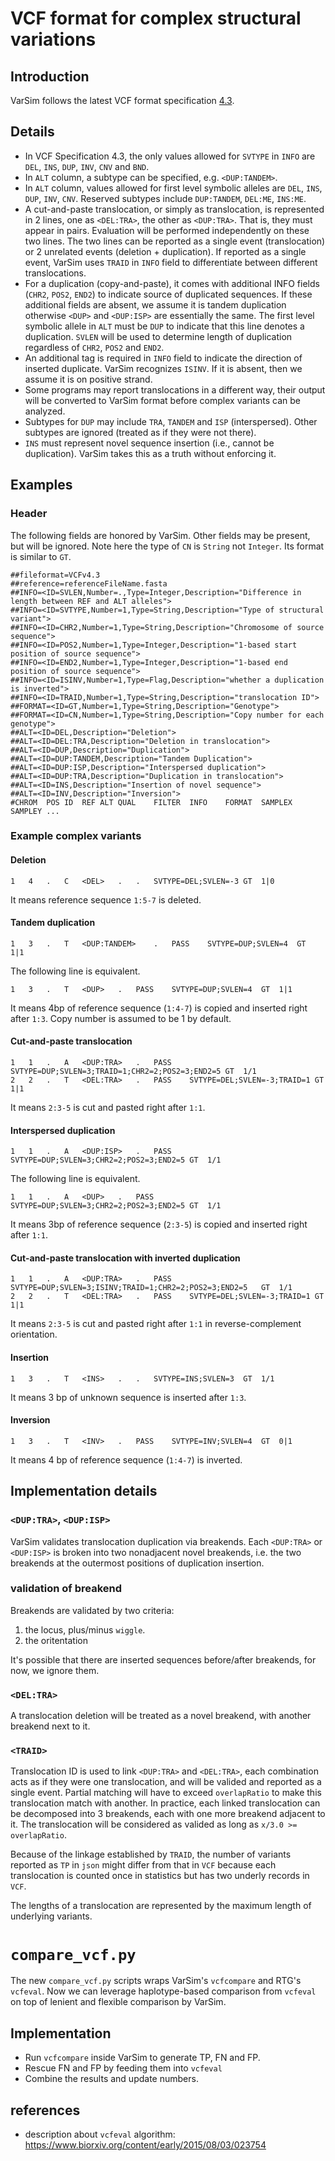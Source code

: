 # VCF format for complex structural variations
## Introduction
VarSim follows the latest VCF format specification [4.3](https://samtools.github.io/hts-specs/VCFv4.3.pdf).
## Details
* In VCF Specification 4.3, the only values allowed for `SVTYPE` in `INFO` are `DEL`, `INS`, `DUP`, `INV`, `CNV` and `BND`.
* In `ALT` column, a subtype can be specified, e.g. `<DUP:TANDEM>`.
* In `ALT` column, values allowed for first level symbolic alleles are `DEL`, `INS`, `DUP`, `INV`, `CNV`. Reserved subtypes include `DUP:TANDEM`, `DEL:ME`, `INS:ME`.
* A cut-and-paste translocation, or simply as translocation, is represented in 2 lines, one as `<DEL:TRA>`, the other as `<DUP:TRA>`. That is, they must appear in pairs.
Evaluation will be performed independently on these two lines.
 The two lines can be reported as a single event (translocation) or 2 unrelated events (deletion + duplication).
 If reported as a single event, VarSim uses `TRAID` in `INFO` field to differentiate between different translocations.
* For a duplication (copy-and-paste), it comes with additional INFO fields (`CHR2`, `POS2`, `END2`) to indicate source of duplicated sequences.
If these additional fields are absent, we assume it is tandem duplication otherwise `<DUP>` and `<DUP:ISP>` are essentially the same.
 The first level symbolic allele in `ALT` must be `DUP` to indicate that this line denotes a duplication.
 `SVLEN` will be used to determine length of duplication regardless of `CHR2`, `POS2` and `END2`.
* An additional tag is required in `INFO` field to indicate the direction of inserted duplicate. VarSim recognizes `ISINV`. If it is absent, then we assume it is on positive strand.
* Some programs may report translocations in a different way, their output will be converted to VarSim format before complex variants can be analyzed.
* Subtypes for `DUP` may include `TRA`, `TANDEM` and `ISP` (interspersed). Other subtypes are ignored (treated as if they were not there).
* `INS` must represent novel sequence insertion (i.e., cannot be duplication). VarSim takes this as a truth without enforcing it.
## Examples
### Header
The following fields are honored by VarSim. Other fields may be present, but will be ignored. Note here the type of `CN` is `String` not `Integer`. Its format is similar to `GT`.
```
##fileformat=VCFv4.3
##reference=referenceFileName.fasta
##INFO=<ID=SVLEN,Number=.,Type=Integer,Description="Difference in length between REF and ALT alleles">
##INFO=<ID=SVTYPE,Number=1,Type=String,Description="Type of structural variant">
##INFO=<ID=CHR2,Number=1,Type=String,Description="Chromosome of source sequence">
##INFO=<ID=POS2,Number=1,Type=Integer,Description="1-based start position of source sequence">
##INFO=<ID=END2,Number=1,Type=Integer,Description="1-based end position of source sequence">
##INFO=<ID=ISINV,Number=1,Type=Flag,Description="whether a duplication is inverted">
##INFO=<ID=TRAID,Number=1,Type=String,Description="translocation ID">
##FORMAT=<ID=GT,Number=1,Type=String,Description="Genotype">
##FORMAT=<ID=CN,Number=1,Type=String,Description="Copy number for each genotype">
##ALT=<ID=DEL,Description="Deletion">
##ALT=<ID=DEL:TRA,Description="Deletion in translocation">
##ALT=<ID=DUP,Description="Duplication">
##ALT=<ID=DUP:TANDEM,Description="Tandem Duplication">
##ALT=<ID=DUP:ISP,Description="Interspersed duplication">
##ALT=<ID=DUP:TRA,Description="Duplication in translocation">
##ALT=<ID=INS,Description="Insertion of novel sequence">
##ALT=<ID=INV,Description="Inversion">
#CHROM	POS	ID	REF	ALT	QUAL	FILTER	INFO	FORMAT  SAMPLEX SAMPLEY ...
```
### Example complex variants
#### Deletion
```
1	4	.	C	<DEL>	.	.	SVTYPE=DEL;SVLEN=-3	GT	1|0
```
It means reference sequence `1:5-7` is deleted.

#### Tandem duplication
```
1	3	.	T	<DUP:TANDEM>	.	PASS	SVTYPE=DUP;SVLEN=4	GT	1|1
```
The following line is equivalent.
```
1	3	.	T	<DUP>	.	PASS	SVTYPE=DUP;SVLEN=4	GT	1|1
```
It means 4bp of reference sequence (`1:4-7`) is copied and inserted right after `1:3`. Copy number is assumed to be 1 by default.

#### Cut-and-paste translocation
```
1	1	.	A	<DUP:TRA>	.	PASS	SVTYPE=DUP;SVLEN=3;TRAID=1;CHR2=2;POS2=3;END2=5	GT	1/1
2	2	.	T	<DEL:TRA>	.	PASS	SVTYPE=DEL;SVLEN=-3;TRAID=1	GT	1|1
```
It means `2:3-5` is cut and pasted right after `1:1`.

#### Interspersed duplication
```
1	1	.	A	<DUP:ISP>	.	PASS	SVTYPE=DUP;SVLEN=3;CHR2=2;POS2=3;END2=5	GT	1/1
```

The following line is equivalent.
```
1	1	.	A	<DUP>	.	PASS	SVTYPE=DUP;SVLEN=3;CHR2=2;POS2=3;END2=5	GT	1/1
```
It means 3bp of reference sequence (`2:3-5`) is copied and inserted right after `1:1`.

#### Cut-and-paste translocation with inverted duplication
```
1	1	.	A	<DUP:TRA>	.	PASS	SVTYPE=DUP;SVLEN=3;ISINV;TRAID=1;CHR2=2;POS2=3;END2=5	GT	1/1
2	2	.	T	<DEL:TRA>	.	PASS	SVTYPE=DEL;SVLEN=-3;TRAID=1	GT	1|1
```
It means `2:3-5` is cut and pasted right after `1:1` in reverse-complement orientation.
#### Insertion
```
1	3	.	T	<INS>	.	.	SVTYPE=INS;SVLEN=3	GT	1/1
```
It means 3 bp of unknown sequence is inserted after `1:3`.
#### Inversion
```
1	3	.	T	<INV>	.	PASS	SVTYPE=INV;SVLEN=4	GT	0|1
```
It means 4 bp of reference sequence (`1:4-7`) is inverted.

## Implementation details

### `<DUP:TRA>`, `<DUP:ISP>`

VarSim validates translocation duplication via breakends. Each `<DUP:TRA>` or `<DUP:ISP>` is broken into two nonadjacent novel breakends, i.e. the two breakends at the outermost positions of duplication insertion.

### validation of breakend

Breakends are validated by two criteria:
1. the locus, plus/minus `wiggle`.
2. the oritentation

It's possible that there are inserted sequences before/after breakends, for now, we ignore them.

### `<DEL:TRA>`

A translocation deletion will be treated as a novel breakend, with another breakend next to it.

### `<TRAID>`

Translocation ID is used to link `<DUP:TRA>` and `<DEL:TRA>`, each combination acts as if they were one translocation, and will be valided and reported as a single event. Partial matching will have to exceed `overlapRatio` to make this translocation match with another. In practice, each linked translocation can be decomposed into 3 breakends, each with one more breakend adjacent to it. The translocation will be considered as valided as long as `x/3.0 >= overlapRatio`.

Because of the linkage established by `TRAID`, the number of variants reported as `TP` in `json` might differ from that in `VCF` because each translocation is counted once in statistics but has two underly records in `VCF`.

The lengths of a translocation are represented by the maximum length of underlying variants.

# `compare_vcf.py`
The new `compare_vcf.py` scripts wraps VarSim's `vcfcompare` and RTG's `vcfeval`. Now we can leverage haplotype-based comparison from `vcfeval` on top of lenient and flexible comparison by VarSim.

## Implementation
* Run `vcfcompare` inside VarSim to generate TP, FN and FP. 
* Rescue FN and FP by feeding them into `vcfeval`
* Combine the results and update numbers.

## references
* description about `vcfeval` algorithm: https://www.biorxiv.org/content/early/2015/08/03/023754
